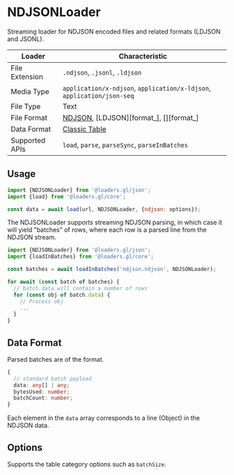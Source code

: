 # NDJSONLoader

Streaming loader for NDJSON encoded files and related formats (LDJSON and JSONL).


| Loader         | Characteristic                                       |
| -------------- | ---------------------------------------------------- |
| File Extension | `.ndjson`, `.jsonl`, `.ldjson`                       |
| Media Type     | `application/x-ndjson`, `application/x-ldjson`, `application/json-seq` |
| File Type      | Text                                                 |
| File Format    | [NDJSON][format_ndjson], [LDJSON][format_], [][format_] |
| Data Format    | [Classic Table](/docs/specifications/category-table) |
| Supported APIs | `load`, `parse`, `parseSync`, `parseInBatches`       |

[format_ndjson]: http://ndjson.org/
[format_ldjson]: http://ndjson.org/
[format_jsonjson]: http://ndjson.org/

## Usage

```js
import {NDJSONLoader} from '@loaders.gl/json';
import {load} from '@loaders.gl/core';

const data = await load(url, NDJSONLoader, {ndjson: options});
```

The NDJSONLoader supports streaming NDJSON parsing, in which case it will yield "batches" of rows, where each row is a parsed line from the NDJSON stream.

```js
import {NDJSONLoader} from '@loaders.gl/json';
import {loadInBatches} from '@loaders.gl/core';

const batches = await loadInBatches('ndjson.ndjson', NDJSONLoader);

for await (const batch of batches) {
  // batch.data will contain a number of rows
  for (const obj of batch.data) {
    // Process obj
    ...
  }
}
```

## Data Format

Parsed batches are of the format.

```ts
{
  // standard batch payload
  data: any[] | any;
  bytesUsed: number;
  batchCount: number;
}
```

Each element in the `data` array corresponds to a line (Object) in the NDJSON data.

## Options

Supports the table category options such as `batchSize`.
